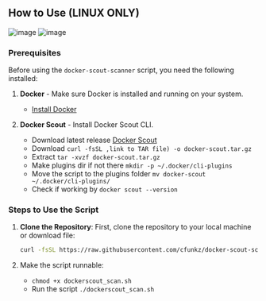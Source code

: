 ## How to Use (LINUX ONLY)

![image](https://github.com/user-attachments/assets/74dca4ca-6a6a-414f-b92d-8a9aee3fcaf1)
![image](https://github.com/user-attachments/assets/aeb36668-25d1-4b85-a5ad-a34f39359775)

### Prerequisites
Before using the `docker-scout-scanner` script, you need the following installed:

1. **Docker** - Make sure Docker is installed and running on your system.
   - [Install Docker](https://docs.docker.com/get-docker/)

2. **Docker Scout** - Install Docker Scout CLI.
   - Download latest release [Docker Scout](https://github.com/docker/scout-cli/releases)
   - Download ```curl -fsSL ,link to TAR file) -o docker-scout.tar.gz```
   - Extract ```tar -xvzf docker-scout.tar.gz```
   - Make plugins dir if not there ```mkdir -p ~/.docker/cli-plugins```
   - Move the script to the plugins folder ```mv docker-scout ~/.docker/cli-plugins/```
   - Check if working by ```docker scout --version```

### Steps to Use the Script

1. **Clone the Repository**:
   First, clone the repository to your local machine or download file:

   ```bash
   curl -fsSL https://raw.githubusercontent.com/cfunkz/docker-scout-scanner/main/dockerscout_scan.sh -o dockerscout_scan.sh
   
2. Make the script runnable:
   - ```chmod +x dockerscout_scan.sh```
   - Run the script ```./dockerscout_scan.sh```
